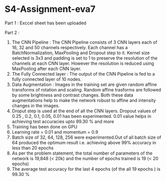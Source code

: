 # S4-Assignment-eva7
Part 1 : 
Exccel sheet has been uploaded


Part 2 :
1. The CNN Pipeline : The CNN Pipeline consists of 3 CNN layers each of 16, 32 and 50 channels respectively. Each channel has a BatchNormalization, MaxPooling and Dropout step to it. Kernel size selected is 3x3 and padding is set to 1 to preserve the resolution of the channels at each CNN layer. However the resolution is reduced using MaxPooling after each CNN layer.
2. The Fully Connected layer : The output of the CNN Pipeline is fed to a fully connected layer of 10 nodes. 
3. Data Augmentation : Images in the training set are given random affine transforms of rotation and scaling. Random affine trasforms are followed by some brightness and contrast changes. Both these data augmentations help to make the network robust to affine and intensity changes in the images.
4. Droput step is used at the end of all the CNN layers. Dropout values of 0.25 , 0.2, 0.1, 0.05, 0.01 has been experimented. 0.01 value helps in achieving test accuracies upto 99.30 % and more
5. Training has been done on GPU
6. Learning rate = 0.01 and momentum = 0.9
8. Batch size of 32, 64, 128, 256 were experimented.Out of all batch size of 64 produced the optimum result i.e. achieving above 99% accuracy in less than 20 epochs
9. As per the problem statement, the total number of parameters of the network is 19,848 (< 20k) and the number of epochs trained is 19 (< 20 epochs)
10. The average test accuracy for the last 4 epochs (of the all 19 epochs ) is 99.30 %

